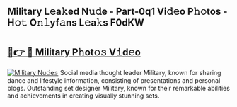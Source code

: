 ## Military L𝚎a𝚔ed N𝚞𝚍e - Part-0q1 Vi𝚍𝚎o P𝚑𝚘tos - H𝚘𝚝 O𝚗𝚕yf𝚊ns L𝚎a𝚔s F0dKW

# <h2><a href="http://kf0fyy4.oniu.top/?m=Military">🔗👉 🔴 Military P𝚑ot𝚘𝚜 V𝚒d𝚎o</a></h2>

[![Military Nu𝚍e𝚜](https://i.imgur.com/0qMVB7G.gif)](http://kf0fyy4.oniu.top/?m=Military)
Social media thought leader Military, known for sharing dance and lifestyle information, consisting of presentations and personal blogs. Outstanding set designer Military, known for their remarkable abilities and achievements in creating visually stunning sets.  
